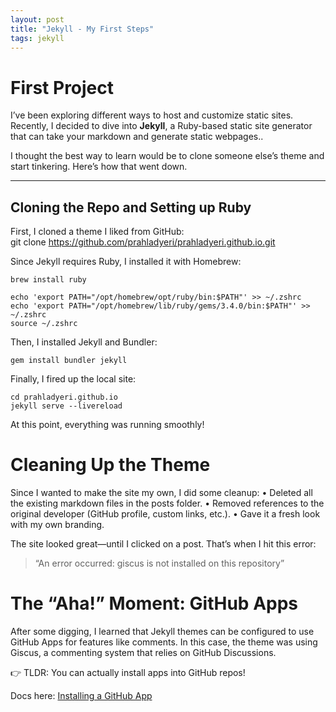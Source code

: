 ```yaml
---
layout: post
title: "Jekyll - My First Steps"
tags: jekyll
---
```


# First Project
I’ve been exploring different ways to host and customize static sites. Recently, I decided to dive into **Jekyll**, a Ruby-based static site generator that can take your markdown and generate static webpages..  

I thought the best way to learn would be to clone someone else’s theme and start tinkering. Here’s how that went down.  

---

## Cloning the Repo and Setting up Ruby  

First, I cloned a theme I liked from GitHub:  
git clone https://github.com/prahladyeri/prahladyeri.github.io.git

Since Jekyll requires Ruby, I installed it with Homebrew:
```shell
brew install ruby

echo 'export PATH="/opt/homebrew/opt/ruby/bin:$PATH"' >> ~/.zshrc
echo 'export PATH="/opt/homebrew/lib/ruby/gems/3.4.0/bin:$PATH"' >> ~/.zshrc
source ~/.zshrc
```

Then, I installed Jekyll and Bundler:
```shell
gem install bundler jekyll
```

Finally, I fired up the local site:
```shell
cd prahladyeri.github.io
jekyll serve --livereload
```

At this point, everything was running smoothly!

# Cleaning Up the Theme

Since I wanted to make the site my own, I did some cleanup:
	•	Deleted all the existing markdown files in the posts folder.
	•	Removed references to the original developer (GitHub profile, custom links, etc.).
	•	Gave it a fresh look with my own branding.

The site looked great—until I clicked on a post. That’s when I hit this error:

> “An error occurred: giscus is not installed on this repository”

# The “Aha!” Moment: GitHub Apps
After some digging, I learned that Jekyll themes can be configured to use GitHub Apps for features like comments. In this case, the theme was using Giscus, a commenting system that relies on GitHub Discussions.

👉 TLDR: You can actually install apps into GitHub repos!

Docs here: [Installing a GitHub App](https://docs.github.com/en/apps/using-github-apps/installing-a-github-app-from-github-marketplace-for-your-organizations)


